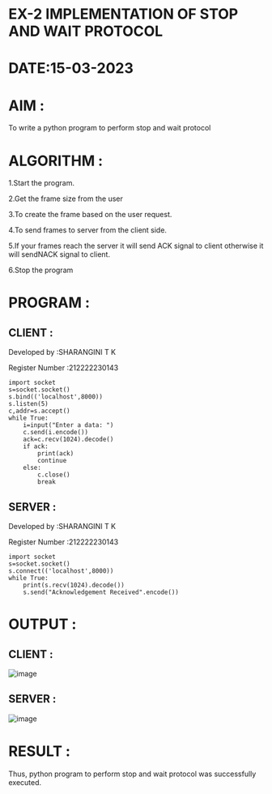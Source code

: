 # EX-2 IMPLEMENTATION OF STOP AND WAIT PROTOCOL

# DATE:15-03-2023

# AIM :

To write a python program to perform stop and wait protocol


# ALGORITHM :

1.Start the program.

2.Get the frame size from the user

3.To create the frame based on the user request.

4.To send frames to server from the client side.

5.If your frames reach the server it will send ACK signal to client otherwise it will sendNACK signal to client.

6.Stop the program

# PROGRAM :

## CLIENT :

Developed by :SHARANGINI T K

Register Number :212222230143
```
import socket
s=socket.socket()
s.bind(('localhost',8000))
s.listen(5)
c,addr=s.accept()
while True:
    i=input("Enter a data: ")
    c.send(i.encode())
    ack=c.recv(1024).decode()
    if ack:
        print(ack)
        continue
    else:
        c.close()
        break
```
## SERVER :

Developed by :SHARANGINI T K

Register Number :212222230143

```
import socket
s=socket.socket()
s.connect(('localhost',8000))
while True:
    print(s.recv(1024).decode())
    s.send("Acknowledgement Received".encode())
```

# OUTPUT :

## CLIENT :

![image](https://github.com/shara56/EX-2/assets/113497104/02b7cdaf-1109-453c-8fb9-52fa99bfa0f6)

## SERVER :

![image](https://github.com/shara56/EX-2/assets/113497104/8188a38d-426d-433c-8767-b47944a74d82)


# RESULT :

Thus, python program to perform stop and wait protocol was successfully executed.



